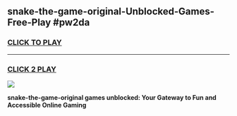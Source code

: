
## snake-the-game-original-Unblocked-Games-Free-Play #pw2da
<h3>
<a href="https://us.freeplayer.one?title=snake-the-game-original&ref=9M">CLICK TO PLAY</a></h3>
<hr>

<h3>
<a href="https://us.freeplayer.one?title=snake-the-game-original&ref=9M">CLICK 2 PLAY</a>
  
</h3>

<a href="https://us.freeplayer.one?title=snake-the-game-original&ref=9M"><img src="https://clearcache.store/games.png"></a>


**snake-the-game-original games unblocked: Your Gateway to Fun and Accessible Online Gaming**
